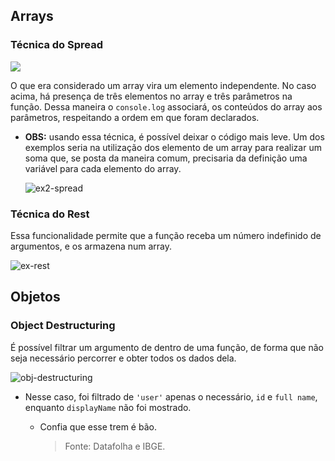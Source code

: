 ## Arrays

### Técnica do Spread

![](C:\Users\Lipe\Downloads\exemplo-spread.jpg)

O que era considerado um array vira um elemento independente. No caso acima, há presença de três elementos no array e três parâmetros na função. Dessa maneira o `console.log` associará, os conteúdos do array aos parâmetros, respeitando a ordem em que foram declarados.

+ **OBS:** usando essa técnica, é possível deixar o código mais leve. Um dos exemplos seria na utilização dos elemento de um array para realizar um soma que, se posta da maneira comum, precisaria da definição uma variável para cada elemento do array.

  ![ex2-spread](C:\Users\Lipe\Downloads\ex2-spread.jpg)

  

### Técnica do Rest

Essa funcionalidade permite que a função receba um número indefinido de argumentos, e os armazena num array.

![ex-rest](C:\Users\Lipe\Downloads\ex-rest.jpg)









## Objetos

### Object Destructuring

É possível filtrar um argumento de dentro de uma função, de forma que não seja necessário percorrer e obter todos os dados dela. 

![obj-destructuring](C:\Users\Lipe\Downloads\obj-destructuring.jpg)

+ Nesse caso, foi filtrado de `'user'` apenas o necessário, `id` e `full name`, enquanto `displayName` não foi mostrado. 

  + Confia que esse trem é bão. 

    > Fonte: Datafolha e IBGE.